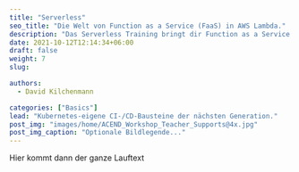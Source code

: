 ```yaml
---
title: "Serverless"
seo_title: "Die Welt von Function as a Service (FaaS) in AWS Lambda."
description: "Das Serverless Training bringt dir Function as a Service (FaaS) näher. Gemeinsam Best erstellen wir Best Practices Functions in AWS Lambda."
date: 2021-10-12T12:14:34+06:00
draft: false
weight: 7
slug:

authors:
  - David Kilchenmann

categories: ["Basics"]
lead: "Kubernetes-eigene CI-/CD-Bausteine der nächsten Generation."
post_img: "images/home/ACEND_Workshop_Teacher_Supports@4x.jpg"
post_img_caption: "Optionale Bildlegende..."
---
```


Hier kommt dann der ganze Lauftext

